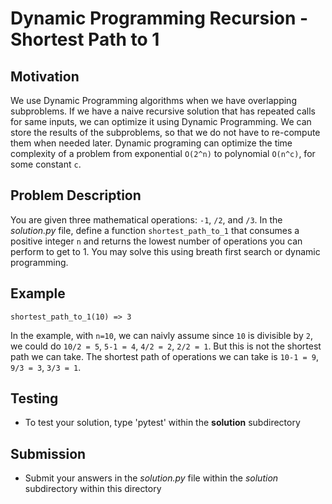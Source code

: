 # Dynamic Programming Recursion - Shortest Path to 1

## Motivation
We use Dynamic Programming algorithms when we have overlapping subproblems. If we have a naive recursive solution that has repeated calls for same inputs, we can optimize it using Dynamic Programming. We can store the results of the subproblems, so that we do not have to re-compute them when needed later.
Dynamic programing can optimize the time complexity of a problem from exponential `O(2^n)` to polynomial `O(n^c)`, for some constant `c`.

## Problem Description
You are given three mathematical operations: `-1`, `/2`, and `/3`. In the *solution.py* file, define a function `shortest_path_to_1` that consumes a positive integer `n` and returns the lowest number of operations you can perform to get to 1. You may solve this using breath first search or dynamic programming.

## Example
```
shortest_path_to_1(10) => 3
```
In the example, with `n=10`, we can naivly assume since `10` is divisible by `2`, we could do `10/2 = 5`, `5-1 = 4`, `4/2 = 2`, `2/2 = 1`. But this is not the shortest path we can take. The shortest path of operations we can take is `10-1 = 9`, `9/3 = 3`, `3/3 = 1`.

## Testing
* To test your solution, type 'pytest' within the **solution** subdirectory

## Submission
* Submit your answers in the *solution.py* file within the *solution* subdirectory within this directory
